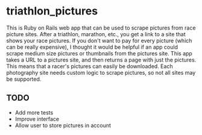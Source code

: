 triathlon_pictures
==================

This is Ruby on Rails web app that can be used to scrape pictures from race picture sites. After a triathlon, marathon, etc., you get a link to a site that shows your race pictures. If you don't want to pay for every picture (which can be really expensive), I thought it would be helpful if an app could scrape medium size pictures or thumbnails from the pictures site. This app takes a URL to a pictures site, and then returns a page with just the pictures. This means that a racer's pictures can easily be downloaded. Each photography site needs custom logic to scrape pictures, so not all sites may be supported.

## TODO
- Add more tests
- Improve interface
- Allow user to store pictures in account
